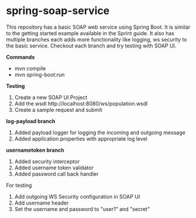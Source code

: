 # spring-soap-service

This repository has a basic SOAP web service using Spring Boot. It is similar to the getting started example available in the Sprint guide. It also has multiple branches each adds more functionality like logging, ws security to the basic service. Checkout each branch and try testing with SOAP UI.  

**Commands**

* mvn compile
* mvn spring-boot:run

**Testing**

1. Create a new SOAP UI Project 
2. Add the wsdl http://localhost:8080/ws/population.wsdl
3. Create a sample request and submit

**log-payload branch**

1. Added payload logger for logging the incoming and outgoing message
2. Added application.properties with appropriate log level

**usernametoken branch**

1. Added security interceptor
2. Added username token validator
3. Added password call back handler

For testing 

1. Add outgoing WS Security configuration in SOAP UI
2. Add username header
3. Set the username and password to "user1" and "secret"

